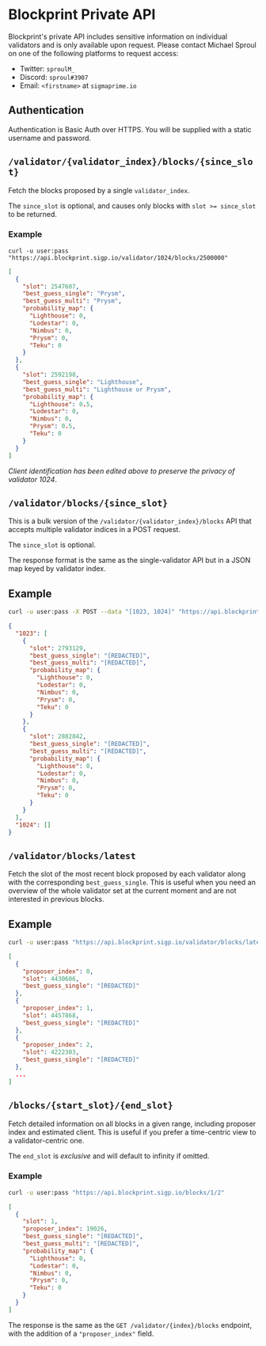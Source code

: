 # Blockprint Private API

Blockprint's private API includes sensitive information on individual
validators and is only available upon request. Please contact Michael Sproul on
one of the following platforms to request access:

* Twitter: `sproulM_`
* Discord: `sproul#3907`
* Email: `<firstname>` at `sigmaprime.io`

## Authentication

Authentication is Basic Auth over HTTPS. You will be supplied with a static username and password.

## `/validator/{validator_index}/blocks/{since_slot}`

Fetch the blocks proposed by a single `validator_index`.

The `since_slot` is optional, and causes only blocks with `slot >= since_slot` to be returned.

### Example

```
curl -u user:pass "https://api.blockprint.sigp.io/validator/1024/blocks/2500000"
```

```json
[
  {
    "slot": 2547607,
    "best_guess_single": "Prysm",
    "best_guess_multi": "Prysm",
    "probability_map": {
      "Lighthouse": 0,
      "Lodestar": 0,
      "Nimbus": 0,
      "Prysm": 0,
      "Teku": 0
    }
  },
  {
    "slot": 2592198,
    "best_guess_single": "Lighthouse",
    "best_guess_multi": "Lighthouse or Prysm",
    "probability_map": {
      "Lighthouse": 0.5,
      "Lodestar": 0,
      "Nimbus": 0,
      "Prysm": 0.5,
      "Teku": 0
    }
  }
]
```

_Client identification has been edited above to preserve the privacy of validator 1024_.

## `/validator/blocks/{since_slot}`

This is a bulk version of the `/validator/{validator_index}/blocks` API that accepts multiple
validator indices in a POST request.

The `since_slot` is optional.

The response format is the same as the single-validator API but in a JSON map
keyed by validator index.

## Example

```bash
curl -u user:pass -X POST --data "[1023, 1024]" "https://api.blockprint.sigp.io/validator/blocks/2700000"
```

```json
{
  "1023": [
    {
      "slot": 2793129,
      "best_guess_single": "[REDACTED]",
      "best_guess_multi": "[REDACTED]",
      "probability_map": {
        "Lighthouse": 0,
        "Lodestar": 0,
        "Nimbus": 0,
        "Prysm": 0,
        "Teku": 0
      }
    },
    {
      "slot": 2882842,
      "best_guess_single": "[REDACTED]",
      "best_guess_multi": "[REDACTED]",
      "probability_map": {
        "Lighthouse": 0,
        "Lodestar": 0,
        "Nimbus": 0,
        "Prysm": 0,
        "Teku": 0
      }
    }
  ],
  "1024": []
}
```

## `/validator/blocks/latest`

Fetch the slot of the most recent block proposed by each validator along with the corresponding `best_guess_single`.
This is useful when you need an overview of the whole validator set at the current moment and are not interested in previous blocks.

## Example

```bash
curl -u user:pass "https://api.blockprint.sigp.io/validator/blocks/latest"
```

```json
[
  {
    "proposer_index": 0,
    "slot": 4430606,
    "best_guess_single": "[REDACTED]"
  },
  {
    "proposer_index": 1,
    "slot": 4457868,
    "best_guess_single": "[REDACTED]"
  },
  {
    "proposer_index": 2,
    "slot": 4222303,
    "best_guess_single": "[REDACTED]"
  },
  ...
]
```

## `/blocks/{start_slot}/{end_slot}`

Fetch detailed information on all blocks in a given range, including proposer
index and estimated client. This is useful if you prefer a time-centric view
to a validator-centric one.

The `end_slot` is _exclusive_ and will default to infinity if omitted.

### Example

```bash
curl -u user:pass "https://api.blockprint.sigp.io/blocks/1/2"
```

```json
[
  {
    "slot": 1,
    "proposer_index": 19026,
    "best_guess_single": "[REDACTED]",
    "best_guess_multi": "[REDACTED]",
    "probability_map": {
      "Lighthouse": 0,
      "Lodestar": 0,
      "Nimbus": 0,
      "Prysm": 0,
      "Teku": 0
    }
  }
]
```

The response is the same as the `GET /validator/{index}/blocks` endpoint, with the addition of
a `"proposer_index"` field.
